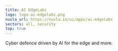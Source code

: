 ```yaml
---
title: AI EdgeLabs
logo: logo-ai-edgelabs.png
nuvla_url: https://nuvla.io/ui/apps/ai-edgelabs
sectors: all, security
top: true
---
```


Cyber defence driven by AI for the edge and more.
